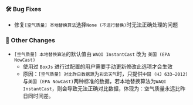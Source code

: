 ### 🛠️ Bug Fixes
  * 修复`[空气质量] 本地替换算法`选择`None (不进行替换)`时无法正确处理的问题

### 🔄 Other Changes
  * `[空气质量] 本地替换算法`的默认值由 `WAQI InstantCast` 改为 `美国 (EPA NowCast)`
    * 使用过 `BoxJs` 进行过配置的用户需要手动更新修改此选项才会生效
    * 原因：`[空气质量] 对比昨日数据源`为`彩云天气`时，只提供`中国 (HJ 633—2012)`与`美国 (EPA NowCast)`两种标准的数据，若本地替换算法为`WAQI InstantCast`，则会导致无法正确对比数据，体现为：空气质量永远比昨日同时间差。

